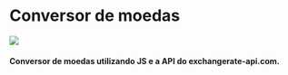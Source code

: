 # Conversor de moedas

<img src="https://www.tomipasin.com/assets/images/conversor.png">

<h4>Conversor de moedas utilizando JS e a API do exchangerate-api.com.</h4>

                            
                            
